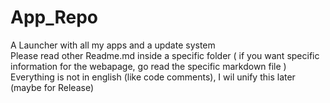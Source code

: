 # App_Repo
A Launcher with all my apps and a update system  
Please read other Readme.md inside a specific folder ( if you want specific information for the webapage, go read the specific markdown file )  
Everything is not in english (like code comments), I wil unify this later (maybe for Release)